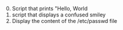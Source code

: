 0. Script that prints "Hello, World
1. script that displays a confused smiley
2. Display the content of the /etc/passwd file
